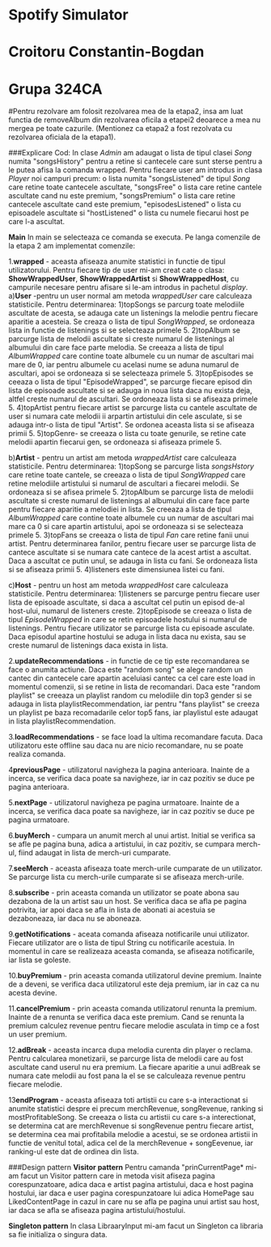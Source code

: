# Spotify Simulator
# Croitoru Constantin-Bogdan
# Grupa 324CA

#Pentru rezolvare am folosit rezolvarea mea de la etapa2, insa am luat functia de removeAlbum din rezolvarea oficila a etapei2 deoarece a mea nu mergea pe toate cazurile. (Mentionez ca  etapa2 a fost rezolvata cu rezolvarea oficiala de la etapa1).

###Explicare Cod:
In clase *Admin* am adaugat o lista de tipul clasei *Song* numita "songsHistory" pentru a retine si cantecele care sunt sterse pentru a le putea afisa la comanda wrapped.
Pentru fiecare user am introdus in clasa *Player* noi campuri precum: o lista numita "songsListened" de tipul *Song* care retine toate cantecele ascultate, "songsFree" o lista care retine cantele ascultate cand nu este premium, "songsPremium" o lista care retine cantecele ascultate cand este premium, "episodesListened" o lista cu episoadele ascultate si "hostListened" o lista cu numele fiecarui host pe care l-a ascultat.

**Main**
In main se selecteaza ce comanda se executa. Pe langa comenzile de la etapa 2 am implementat comenzile:

1.**wrapped** - aceasta afiseaza anumite statistici in functie de tipul utilizatorului. Pentru fiecare tip de user mi-am creat cate o clasa: **ShowWrappedUser**, **ShowWrappedArtist** si  **ShowWrappedHost**,  cu campurile necesare pentru afisare si le-am introdus in pachetul *display*.
a)**User** -pentru un user normal am metoda *wrappedUser* care calculeaza statisticile. Pentru determinarea:
	1)topSongs se parcurg toate melodiile ascultate de acesta, se adauga cate un listenings la melodie pentru fiecare aparitie a acesteia. Se creaza o lista de tipul *SongWrapped*, se ordoneaza lista in functie de listenings si se selecteaza primele 5.
	2)topAlbum se parcurge lista de melodii ascultate si creste numarul de listenings al albumului din care face parte melodia. Se creeaza a lista de tipul *AlbumWrapped* care contine toate albumele cu un numar de ascultari mai mare de 0, iar pentru albumele cu acelasi nume se aduna numarul de ascultari, apoi se ordoneaza si se selecteaza primele 5. 
	3)topEpisodes se ceeaza o lista de tipul "EpisodeWrapped", se parcurge fiecare episod din lista de episoade ascultate si se adauga in noua lista daca nu exista deja, altfel creste numarul de ascultari. Se ordoneaza lista si se afiseaza primele 5.
	4)topArtist pentru fiecare artist se parcurge lista cu cantele ascultate de user si numara cate melodii ii arpartin artistului din cele asculate, si se adauga intr-o lista de tipul "Artist". Se ordonea aceasta lista si se afiseaza primii 5.
	5)topGenre- se creeaza o lista cu toate genurile, se retine cate melodii apartin fiecarui gen, se ordoneaza si afiseaza primele 5.

b)**Artist** - pentru un artist am metoda *wrappedArtist* care calculeaza statisticile. Pentru determinarea:
	1)topSong se parcurge lista *songsHstory* care retine toate cantele, se creeaza o lista de tipul *SongWrapped* care retine melodiile artistului si numarul de ascultari a fiecarei melodii. Se ordoneaza si se afisea primele 5.
	2)topAlbum se parcurge lista de melodii ascultate si creste numarul de listenings al albumului din care face parte pentru fiecare aparitie a melodiei in lista. Se creeaza a lista de tipul *AlbumWrapped* care contine toate albumele cu un numar de ascultari mai mare ca 0 si care apartin artistului, apoi se ordoneaza si se selecteaza primele 5.
	3)topFans se creeaza o lista de tipul *Fan* care retine fanii unui artist. Pentru determinarea fanilor, pentru fiecare user se parcurge lista de cantece ascultate si se numara cate cantece de la acest artist a ascultat. Daca a ascultat ce putin unul, se adauga in lista cu fani. Se ordoneaza lista si se afiseaza primii 5.
	4)listeners este dimensiunea listei cu fani.
	
c)**Host** - pentru un host am metoda *wrappedHost* care calculeaza statisticile. Pentru determinarea: 
	1)listeners se parcurge pentru fiecare user lista de episoade ascultate, si daca a ascultat cel putin un episod de-al host-ului, numarul de listeners creste.
	2)topEpisode se creeaza o lista de tipul *EpisodeWrapped* in care se retin episoadele hostului si numarul de listenings. Pentru fiecare utilizator se parcurge lista cu episoade asculate. Daca episodul apartine hostului se aduga in lista daca nu exista, sau se creste numarul de listenings daca exista in lista.
	
2.**updateRecommendations** - in functie de ce tip este recomandarea se face o anumita actiune. Daca este "random song" se alege random un cantec din cantecele care apartin aceluiasi cantec ca cel care este load in momentul comenzii, si se retine in lista de recomandari. Daca este "random playlist" se creeaza un playlist random cu melodiile din top3 gender si se adauga in lista playlistRecommendation, iar pentru "fans playlist" se creeza un playlist pe baza recomadarile celor top5 fans, iar playlistul este adaugat in lista playlistRecommendation.

3.**loadRecommendations** - se face load la ultima recomandare facuta. Daca utilizatoru este offline sau daca nu are nicio recomandare, nu se poate realiza comanda.

4**previousPage** - utilizatorul navigheza la pagina anterioara. Inainte de a incerca, se verifica daca poate sa navigheze, iar in caz pozitiv se duce pe pagina anterioara.

5.**nextPage** - utilizatorul navigheza pe pagina urmatoare. Inainte de a incerca, se verifica daca poate sa navigheze, iar in caz pozitiv se duce pe pagina urmatoare.

6.**buyMerch** - cumpara un anumit merch al unui artist. Initial se verifica sa se afle pe pagina buna, adica a artistului, in caz pozitiv, se cumpara merch-ul, fiind adaugat in lista de merch-uri cumparate.

7.**seeMerch** - aceasta afiseaza toate merch-urile cumparate de un utilizator. Se parcurge lista cu merch-urile cumparate si se afiseaza merch-urile.

8.**subscribe** - prin aceasta comanda un utilizator se poate abona sau dezabona de la un artist sau un host. Se verifica daca se afla pe pagina potrivita, iar apoi daca se afla in lista de abonati ai acestuia se dezaboneaza, iar daca nu se aboneaza.

9.**getNotifications** - aceata comanda afiseaza notificarile unui utilizator. Fiecare utilizator are o lista de tipul String cu notificarile acestuia. In momentul in care se realizeaza aceasta comanda, se afiseaza notificarile, iar lista se goleste.

10.**buyPremium** - prin aceasta comanda utilizatorul devine premium. Inainte de a deveni, se verifica daca utilizatorul este deja premium, iar in caz ca nu acesta devine.

11.**cancelPremium** - prin aceasta comanda utilizatorul renunta la premium. Inainte de a renunta se verifica daca este premium. Cand se renunta la premium calculez revenue pentru fiecare melodie asculata in timp ce a fost un user premium.

12.**adBreak** - aceasta incarca dupa melodia curenta din player o reclama. Pentru calcularea monetizarii, se parcurge lista de melodii care au fost ascultate cand userul nu era premium. La fiecare aparitie a unui adBreak se numara cate melodii au fost pana la el se se calculeaza revenue pentru fiecare melodie.

13**endProgram** - aceasta afiseaza toti artistii cu care s-a interactionat si anumite statistici despre ei precum merchRevenue, songRevenue, ranking si mostProfitableSong. Se creeaza o lista cu artistii cu care s-a interectionat, se determina cat are merchRevenue si songRevenue pentru fiecare artist, se determina cea mai profitabila melodie a acestui, se se ordonea artistii in functie de venitul total, adica cel de la merchRevenue + songEevenue, iar ranking-ul este dat de ordinea din lista.



###Design pattern
**Visitor pattern**
Pentru camanda "prinCurrentPage* mi-am facut un Visitor pattern care in metoda visit afiseza pagina corespunzatoare, adica daca e artist pagina artistului, daca e host pagina hostului, iar daca e user pagina corespunzatoare lui adica HomePage sau LikedContentPage in cazul in care nu se afla pe pagina unui artist sau host, iar daca se afla se afiseaza pagina artistului/hostului.

**Singleton pattern**
In clasa LibraaryInput mi-am facut un Singleton ca libraria sa fie initializa o singura data.





